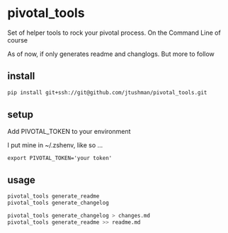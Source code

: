 pivotal_tools
=============

Set of helper tools to rock your pivotal process.  On the Command Line of course

As of now, if only generates readme and changlogs.  But more to follow


install
-------

```bash
pip install git+ssh://git@github.com/jtushman/pivotal_tools.git
```


setup
-----
Add PIVOTAL_TOKEN to your environment

I put mine in ~/.zshenv, like so ...

`export PIVOTAL_TOKEN='your token'`

usage
-----

```bash
pivotal_tools generate_readme
pivotal_tools generate_changelog

pivotal_tools generate_changelog > changes.md
pivotal_tools generate_readme >> readme.md
```
